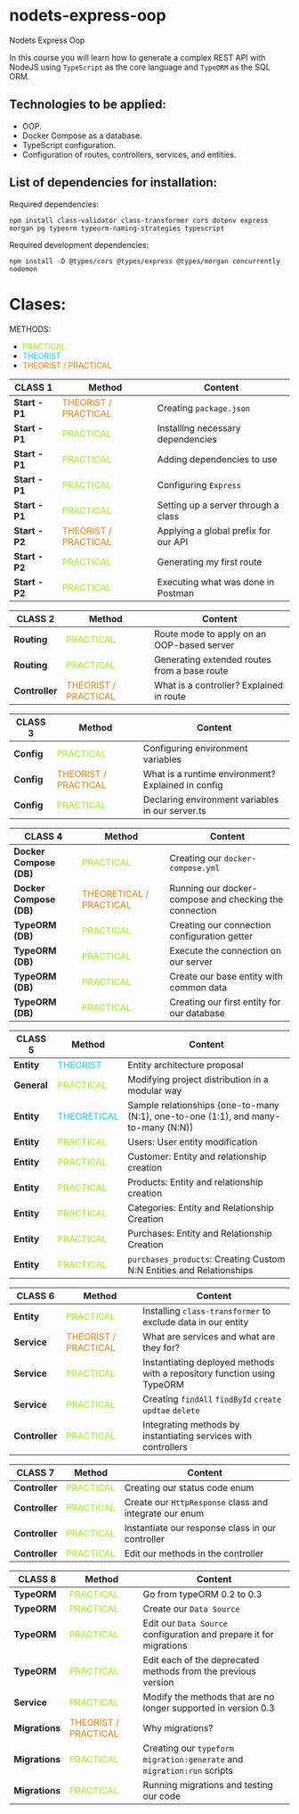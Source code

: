 # nodets-express-oop
Nodets Express Oop

In this course you will learn how to generate a complex REST API with NodeJS using `TypeScript` as the core language and `TypeORM` as the SQL ORM.

## Technologies to be applied:

- OOP.
- Docker Compose as a database.
- TypeScript configuration.
- Configuration of routes, controllers, services, and entities.

## List of dependencies for installation:

Required dependencies:

```
npm install class-validator class-transformer cors dotenv express morgan pg typeorm typeorm-naming-strategies typescript
```

Required development dependencies:

```
npm install -D @types/cors @types/express @types/morgan concurrently nodemon
```

# Clases:

METHODS:

- <span style="color: #94fc03">PRACTICAL</span>
- <span style="color: #03d7fc">THEORIST</span>
- <span style="color: #fc7b03">THEORIST / PRACTICAL</span>

| CLASS 1 | Method | Content |
| --------------- | ------------------------------------------------------ | -------------------------------------------- |
| **Start - P1** | <span style="color: #fc7b03">THEORIST / PRACTICAL</span> | Creating `package.json` |
| **Start - P1** | <span style="color: #94fc03">PRACTICAL</span> | Installing necessary dependencies |
| **Start - P1** | <span style="color: #94fc03">PRACTICAL</span> | Adding dependencies to use |
| **Start - P1** | <span style="color: #94fc03">PRACTICAL</span> | Configuring `Express` |
| **Start - P1** | <span style="color: #94fc03">PRACTICAL</span> | Setting up a server through a class |
| **Start - P2** | <span style="color: #fc7b03">THEORIST / PRACTICAL</span> | Applying a global prefix for our API |
| **Start - P2** | <span style="color: #94fc03">PRACTICAL</span> | Generating my first route |
| **Start - P2** | <span style="color: #94fc03">PRACTICAL</span> | Executing what was done in Postman |

| CLASS 2 | Method | Content |
| --------------- | ------------------------------------------------------ | ----------------------------------------------------------- |
| **Routing** | <span style="color: #94fc03">PRACTICAL</span> | Route mode to apply on an OOP-based server |
| **Routing** | <span style="color: #94fc03">PRACTICAL</span> | Generating extended routes from a base route |
| **Controller** | <span style="color: #fc7b03">THEORIST / PRACTICAL</span> | What is a controller? Explained in route |

| CLASS 3 | Method | Content |
| ---------- | ------------------------------------------------------ | -------------------------------------------------------- |
| **Config** | <span style="color: #94fc03">PRACTICAL</span> | Configuring environment variables |
| **Config** | <span style="color: #fc7b03">THEORIST / PRACTICAL</span> | What is a runtime environment? Explained in config |
| **Config** | <span style="color: #94fc03">PRACTICAL</span> | Declaring environment variables in our server.ts |

| CLASS 4 | Method | Content |
| ----------------------- | ------------------------------------------------------ | --------------------------------------------------------- |
| **Docker Compose (DB)** | <span style="color: #94fc03">PRACTICAL</span> | Creating our `docker-compose.yml` |
| **Docker Compose (DB)** | <span style="color: #fc7b03">THEORETICAL / PRACTICAL</span> | Running our docker-compose and checking the connection |
| **TypeORM (DB)** | <span style="color: #94fc03">PRACTICAL</span> | Creating our connection configuration getter |
| **TypeORM (DB)** | <span style="color: #94fc03">PRACTICAL</span> | Execute the connection on our server |
| **TypeORM (DB)** | <span style="color: #94fc03">PRACTICAL</span> | Create our base entity with common data |
| **TypeORM (DB)** | <span style="color: #94fc03">PRACTICAL</span> | Creating our first entity for our database |

| CLASS 5 | Method | Content |
| ----------- | -------------------------------------------- | ------------------------------------------------------------------------------- |
| **Entity** | <span style="color: #03d7fc">THEORIST</span> | Entity architecture proposal |
| **General** | <span style="color: #94fc03">PRACTICAL</span> | Modifying project distribution in a modular way |
| **Entity** | <span style="color: #03d7fc">THEORETICAL</span> | Sample relationships (one-to-many (N:1), one-to-one (1:1), and many-to-many (N:N)) |
| **Entity** | <span style="color: #94fc03">PRACTICAL</span> | Users: User entity modification |
| **Entity** | <span style="color: #94fc03">PRACTICAL</span> | Customer: Entity and relationship creation |
| **Entity** | <span style="color: #94fc03">PRACTICAL</span> | Products: Entity and relationship creation |
| **Entity** | <span style="color: #94fc03">PRACTICAL</span> | Categories: Entity and Relationship Creation |
| **Entity** | <span style="color: #94fc03">PRACTICAL</span> | Purchases: Entity and Relationship Creation |
| **Entity** | <span style="color: #94fc03">PRACTICAL</span> | `purchases_products`: Creating Custom N:N Entities and Relationships |

| CLASS 6 | Method | Content |
| --------------- | ------------------------------------------------------ | ----------------------------------------------------------------------- |
| **Entity** | <span style="color: #94fc03">PRACTICAL</span> | Installing `class-transformer` to exclude data in our entity |
| **Service** | <span style="color: #fc7b03">THEORIST / PRACTICAL</span> | What are services and what are they for? |
| **Service** | <span style="color: #94fc03">PRACTICAL</span> | Instantiating deployed methods with a repository function using TypeORM |
| **Service** | <span style="color: #94fc03">PRACTICAL</span> | Creating `findAll` `findById` `create` `updtae` `delete` |
| **Controller** | <span style="color: #94fc03">PRACTICAL</span> | Integrating methods by instantiating services with controllers |

| CLASS 7 | Method | Content |
| --------------- | -------------------------------------------- | ------------------------------------------------------------ |
| **Controller** | <span style="color: #94fc03">PRACTICAL</span> | Creating our status code enum |
| **Controller** | <span style="color: #94fc03">PRACTICAL</span> | Create our `HttpResponse` class and integrate our enum |
| **Controller** | <span style="color: #94fc03">PRACTICAL</span> | Instantiate our response class in our controller |
| **Controller** | <span style="color: #94fc03">PRACTICAL</span> | Edit our methods in the controller |

| CLASS 8 | Method | Content |
| --------------- | ------------------------------------------------------ | --------------------------------------------------------------------------- |
| **TypeORM** | <span style="color: #94fc03">PRACTICAL</span> | Go from typeORM 0.2 to 0.3 |
| **TypeORM** | <span style="color: #94fc03">PRACTICAL</span> | Create our `Data Source` |
| **TypeORM** | <span style="color: #94fc03">PRACTICAL</span> | Edit our `Data Source` configuration and prepare it for migrations |
| **TypeORM** | <span style="color: #94fc03">PRACTICAL</span> | Edit each of the deprecated methods from the previous version |
| **Service** | <span style="color: #94fc03">PRACTICAL</span> | Modify the methods that are no longer supported in version 0.3 |
| **Migrations** | <span style="color: #fc7b03">THEORIST / PRACTICAL</span> | Why migrations? |
| **Migrations** | <span style="color: #94fc03">PRACTICAL</span> | Creating our `typeform` `migration:generate` and `migration:run` scripts |
| **Migrations** | <span style="color: #94fc03">PRACTICAL</span> | Running migrations and testing our code |
